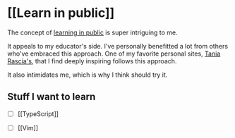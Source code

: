 # [[Learn in public]]

The concept of [learning in
public](https://www.swyx.io/writing/learn-in-public/) is super intriguing to me.

It appeals to my educator's side. I've personally benefitted a lot from others
who've embraced this approach. One of my favorite personal sites, [Tania
Rascia's](https://www.taniarascia.com/), that I find deeply inspiring follows
this approach.

It also intimidates me, which is why I think should try it.

## Stuff I want to learn

- [ ] [[TypeScript]]
- [ ] [[Vim]]


